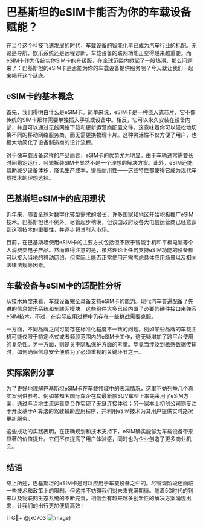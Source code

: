 # 巴基斯坦的eSIM卡能否为你的车载设备赋能？

在当今这个科技飞速发展的时代，车载设备的智能化早已成为汽车行业的标配。无论是导航、娱乐系统还是远程诊断，车载设备的联网功能正变得越来越重要。而eSIM卡作为传统实体SIM卡的升级版，在全球范围内掀起了一股热潮。那么问题来了：巴基斯坦的eSIM卡是否能为你的车载设备提供服务呢？今天就让我们一起来揭开这个谜底。

## eSIM卡的基本概念

首先，我们得明白什么是eSIM卡。简单来说，eSIM卡是一种嵌入式芯片，它不像传统的SIM卡那样需要单独插入手机或设备中。相反，它可以永久安装在设备内部，并且可以通过无线网络下载和更新运营商配置文件。这意味着你可以轻松地切换不同的移动网络服务商，而无需更换物理卡片。这种灵活性不仅方便了用户，也极大地简化了设备制造商的设计流程。

对于像车载设备这样的产品而言，eSIM卡的优势尤为明显。由于车辆通常需要长时间稳定运行，频繁拆装SIM卡显然不是一个理想的解决方案。此外，eSIM还能帮助减少设备体积，降低生产成本，提高耐用性——这些特性都使得它成为现代车载技术的理想选择。

## 巴基斯坦eSIM卡的应用现状

近年来，随着全球对数字化转型需求的增长，许多国家和地区开始积极推广eSIM技术。巴基斯坦也不例外。尽管起步稍晚，但该国政府及各大电信运营商已经意识到这项技术的重要性，并逐步将其引入市场。

目前，在巴基斯坦使用eSIM卡的主要方式包括但不限于智能手机和平板电脑等个人消费类电子产品。然而值得注意的是，虽然理论上任何支持eSIM功能的设备都可以接入当地的移动网络，但实际上能否正常使用还需考虑具体应用场景以及相关法律法规等因素。

## 车载设备与eSIM卡的适配性分析

从技术角度来看，车载设备完全具备支持eSIM卡的能力。现代汽车普遍配备了先进的信息娱乐系统和车联网模块，这些组件大多已经内置了必要的硬件接口来兼容eSIM技术。不过，在实际应用过程中仍存在一些挑战需要克服。

一方面，不同品牌之间可能存在标准化程度不一致的问题。例如某些品牌的车载主机可能仅限于特定格式或者频段范围内的eSIM卡工作，这无疑增加了跨平台使用的复杂性。另一方面，则是关于隐私保护方面的考量。毕竟当涉及到敏感数据传输时，如何确保信息安全便成为了必须重视的关键环节之一。

## 实际案例分享

为了更好地理解巴基斯坦eSIM卡在车载领域中的表现情况，这里不妨列举几个真实案例供参考。例如某知名国际车企在其最新款SUV车型上率先采用了eSIM方案，通过与当地主流运营商合作实现了无缝连接体验；另一家本土初创公司则专注于开发基于AI算法的驾驶辅助应用程序，并利用eSIM技术为其用户提供实时路况更新服务。

这些成功的实践表明，在正确规划和技术支持下，eSIM确实能够为车载设备带来显著的价值提升。它们不仅提高了用户体验感，同时也为企业创造了更多商业机会。

## 结语

综上所述，巴基斯坦的eSIM卡是可以应用于车载设备之中的。尽管现阶段还面临一些技术和政策上的限制，但这并不妨碍我们对未来充满期待。随着5G时代的到来以及物联网生态系统的不断完善，相信会有越来越多创新性的解决方案涌现出来，让我们的出行更加便捷高效！

[TG💪+ @jx0703 ![Image](https://github.com/user-attachments/assets/dbca1d08-cadb-493c-b0ec-ad6f7a83f270)]